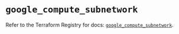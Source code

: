 # `google_compute_subnetwork`

Refer to the Terraform Registry for docs: [`google_compute_subnetwork`](https://registry.terraform.io/providers/hashicorp/google/5.40.0/docs/resources/compute_subnetwork).
